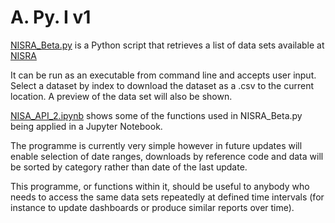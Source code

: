 # A. Py. I  v1

[NISRA_Beta.py](https://github.com/aamcmurray/python-projects/blob/master/API_Calls/NISRA_Beta.py) is a Python script that retrieves a list of data sets available at [NISRA](https://data.nisra.gov.uk/)

It can be run as an executable from command line and accepts user input. Select a dataset by index to download the dataset as a .csv to the current location. A preview of the data set will also be shown.

[NISA_API_2.ipynb](https://github.com/aamcmurray/python-projects/blob/master/API_Calls/NISA_API_2.ipynb) shows some of the functions used in NISRA_Beta.py being applied in a Jupyter Notebook.

The programme is currently very simple however in future updates will enable selection of date ranges, downloads by reference code and data will be sorted by category rather than date of the last update. 

This programme, or functions within it, should be useful to anybody who needs to access the same data sets repeatedly at defined time intervals (for instance to update dashboards or produce similar reports over time).
